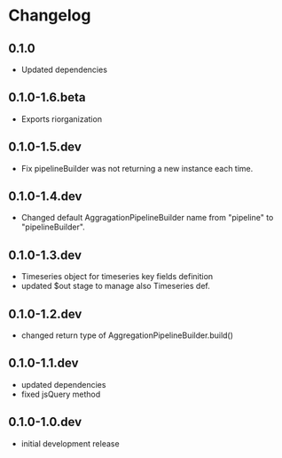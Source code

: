 # Changelog

## 0.1.0

- Updated dependencies

## 0.1.0-1.6.beta


- Exports riorganization

## 0.1.0-1.5.dev

- Fix pipelineBuilder was not returning a new instance each time.

## 0.1.0-1.4.dev

- Changed default AggragationPipelineBuilder name from "pipeline" to "pipelineBuilder".

## 0.1.0-1.3.dev

- Timeseries object for timeseries key fields definition
- updated $out stage to manage also Timeseries def.

## 0.1.0-1.2.dev

- changed return type of AggregationPipelineBuilder.build()

## 0.1.0-1.1.dev

- updated dependencies
- fixed jsQuery method

## 0.1.0-1.0.dev

- initial development release

